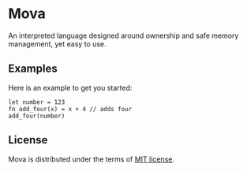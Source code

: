 # Mova

An interpreted language designed around ownership and safe memory management, yet easy to use.

## Examples

Here is an example to get you started:

```
let number = 123
fn add_four(x) = x + 4 // adds four
add_four(number)
```

## License

Mova is distributed under the terms of [MIT license](./LICENSE).
